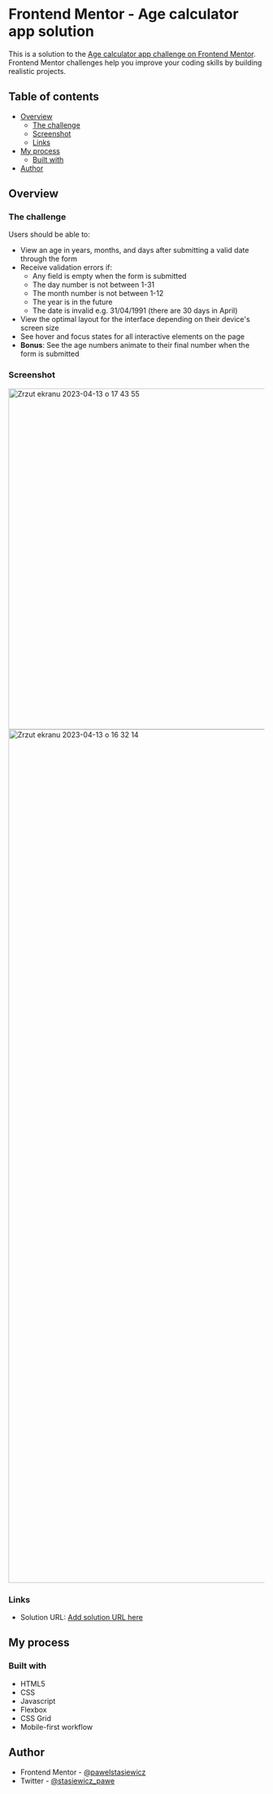 # Frontend Mentor - Age calculator app solution

This is a solution to the [Age calculator app challenge on Frontend Mentor](https://www.frontendmentor.io/challenges/age-calculator-app-dF9DFFpj-Q). Frontend Mentor challenges help you improve your coding skills by building realistic projects. 

## Table of contents

- [Overview](#overview)
  - [The challenge](#the-challenge)
  - [Screenshot](#screenshot)
  - [Links](#links)
- [My process](#my-process)
  - [Built with](#built-with)
- [Author](#author)

## Overview

### The challenge

Users should be able to:

- View an age in years, months, and days after submitting a valid date through the form
- Receive validation errors if:
  - Any field is empty when the form is submitted
  - The day number is not between 1-31
  - The month number is not between 1-12
  - The year is in the future
  - The date is invalid e.g. 31/04/1991 (there are 30 days in April)
- View the optimal layout for the interface depending on their device's screen size
- See hover and focus states for all interactive elements on the page
- **Bonus**: See the age numbers animate to their final number when the form is submitted

### Screenshot

<img width="671" alt="Zrzut ekranu 2023-04-13 o 17 43 55" src="https://user-images.githubusercontent.com/100447618/231813867-8130332e-d3af-4dcf-8d13-f0d35a3b27e6.png">
<img width="1680" alt="Zrzut ekranu 2023-04-13 o 16 32 14" src="https://user-images.githubusercontent.com/100447618/231793247-02ba9fc2-d3c3-4bf3-af28-0a72150bab7f.png">

### Links

- Solution URL: [Add solution URL here](https://dulcet-rolypoly-f07261.netlify.app)


## My process

### Built with

- HTML5
- CSS 
- Javascript
- Flexbox
- CSS Grid
- Mobile-first workflow

## Author

- Frontend Mentor - [@pawelstasiewicz](https://www.frontendmentor.io/profile/pawelstasiewicz)
- Twitter - [@stasiewicz_pawe](https://twitter.com/stasiewicz_pawe)


